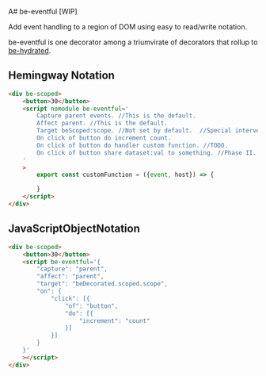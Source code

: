 A# be-eventful [WIP]

Add event handling to a region of DOM using easy to read/write notation.

be-eventful is one decorator among a triumvirate of decorators that rollup to [be-hydrated](https://github.com/bahrus/be-hydrated).

## Hemingway Notation

```html
<div be-scoped>
    <button>30</button>
    <script nomodule be-eventful='
        Capture parent events. //This is the default.
        Affect parent. //This is the default.
        Target beScoped:scope. //Not set by default.  //Special intervention for properties that start with be[\s] or be[A-Z].
        On click of button do increment count.
        On click of button do handler custom function. //TODO.
        On click of button share dataset:val to something. //Phase II.
    '
    >
        export const customFunction = ({event, host}) => {

        }
    </script>
</div>
```

## JavaScriptObjectNotation

```html
<div be-scoped>
    <button>30</button>
    <script be-eventful='{
        "capture": "parent",
        "affect": "parent",
        "target": "beDecorated.scoped.scope",
        "on": {
            "click": [{
                "of": "button",
                "do": [{
                    "increment": "count"
                }]
            }]
        }
    }'
    ></script>
</div>
```